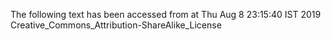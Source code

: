 The following text has been accessed from at Thu Aug 8 23:15:40 IST 2019
Creative_Commons_Attribution-ShareAlike_License
